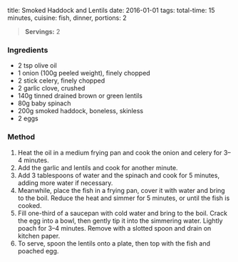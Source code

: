 title: Smoked Haddock and Lentils
date: 2016-01-01
tags: total-time: 15 minutes, cuisine: fish, dinner, portions: 2

> **Servings:** 2 

### Ingredients

* 2 tsp olive oil
* 1 onion (100g peeled weight), finely chopped
* 2 stick celery, finely chopped
* 2 garlic clove, crushed
* 140g tinned drained brown or green lentils
* 80g baby spinach
* 200g smoked haddock, boneless, skinless
* 2 eggs

### Method

1. Heat the oil in a medium frying pan and cook the onion and celery for 3–4 minutes.
2. Add the garlic and lentils and cook for another minute.
3. Add 3 tablespoons of water and the spinach and cook for 5 minutes, adding more water if necessary.
4. Meanwhile, place the fish in a frying pan, cover it with water and bring to the boil. Reduce the heat and simmer for 5 minutes, or until the fish is cooked.
5. Fill one-third of a saucepan with cold water and bring to the boil. Crack the egg into a bowl, then gently tip it into the simmering water. Lightly poach for 3–4 minutes. Remove with a slotted spoon and drain on kitchen paper.
6. To serve, spoon the lentils onto a plate, then top with the fish and poached egg.
